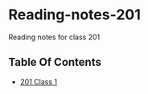 # Reading-notes-201

Reading notes for class 201

## Table Of Contents

- [201 Class 1](class-01.md)